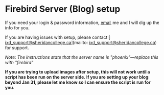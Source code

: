 # Firebird Server (Blog) setup

If you need your login & password information, <a href="mailto:ryan.price1@sheridancollege.ca?Subject=blog login and password">email</a> me and I will dig up the info for you.

If you are having issues with setup, please contact [ ixd_support@sheridancollege.ca](mailto: ixd_support@sheridancollege.ca) for support.

_Note: The instructions state that the server name is "phoenix"—replace this with "firebird"_

**If you are trying to upload images after setup, this will not work until a script has been run on the server side. If you are setting up your blog beyond Jan 31, please let me know so I can ensure the script is run for you.**
